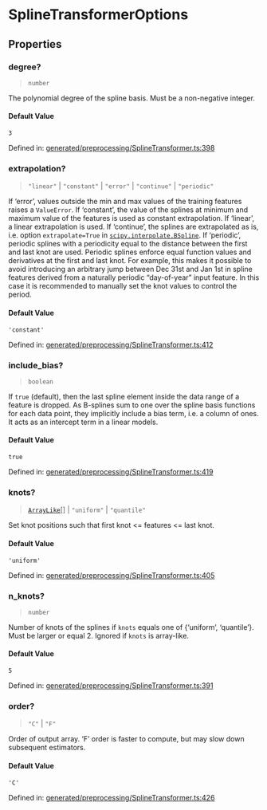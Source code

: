 # SplineTransformerOptions

## Properties

### degree?

> `number`

The polynomial degree of the spline basis. Must be a non-negative integer.

#### Default Value

`3`

Defined in:  [generated/preprocessing/SplineTransformer.ts:398](https://github.com/transitive-bullshit/scikit-learn-ts/blob/92ab806/packages/sklearn/src/generated/preprocessing/SplineTransformer.ts#L398)

### extrapolation?

> `"linear"` \| `"constant"` \| `"error"` \| `"continue"` \| `"periodic"`

If ‘error’, values outside the min and max values of the training features raises a `ValueError`. If ‘constant’, the value of the splines at minimum and maximum value of the features is used as constant extrapolation. If ‘linear’, a linear extrapolation is used. If ‘continue’, the splines are extrapolated as is, i.e. option `extrapolate=True` in [`scipy.interpolate.BSpline`](https://docs.scipy.org/doc/scipy/reference/generated/scipy.interpolate.BSpline.html#scipy.interpolate.BSpline "(in SciPy v1.10.1)"). If ‘periodic’, periodic splines with a periodicity equal to the distance between the first and last knot are used. Periodic splines enforce equal function values and derivatives at the first and last knot. For example, this makes it possible to avoid introducing an arbitrary jump between Dec 31st and Jan 1st in spline features derived from a naturally periodic “day-of-year” input feature. In this case it is recommended to manually set the knot values to control the period.

#### Default Value

`'constant'`

Defined in:  [generated/preprocessing/SplineTransformer.ts:412](https://github.com/transitive-bullshit/scikit-learn-ts/blob/92ab806/packages/sklearn/src/generated/preprocessing/SplineTransformer.ts#L412)

### include\_bias?

> `boolean`

If `true` (default), then the last spline element inside the data range of a feature is dropped. As B-splines sum to one over the spline basis functions for each data point, they implicitly include a bias term, i.e. a column of ones. It acts as an intercept term in a linear models.

#### Default Value

`true`

Defined in:  [generated/preprocessing/SplineTransformer.ts:419](https://github.com/transitive-bullshit/scikit-learn-ts/blob/92ab806/packages/sklearn/src/generated/preprocessing/SplineTransformer.ts#L419)

### knots?

> [`ArrayLike`](../types/ArrayLike.md)[] \| `"uniform"` \| `"quantile"`

Set knot positions such that first knot <= features <= last knot.

#### Default Value

`'uniform'`

Defined in:  [generated/preprocessing/SplineTransformer.ts:405](https://github.com/transitive-bullshit/scikit-learn-ts/blob/92ab806/packages/sklearn/src/generated/preprocessing/SplineTransformer.ts#L405)

### n\_knots?

> `number`

Number of knots of the splines if `knots` equals one of {‘uniform’, ‘quantile’}. Must be larger or equal 2. Ignored if `knots` is array-like.

#### Default Value

`5`

Defined in:  [generated/preprocessing/SplineTransformer.ts:391](https://github.com/transitive-bullshit/scikit-learn-ts/blob/92ab806/packages/sklearn/src/generated/preprocessing/SplineTransformer.ts#L391)

### order?

> `"C"` \| `"F"`

Order of output array. ‘F’ order is faster to compute, but may slow down subsequent estimators.

#### Default Value

`'C'`

Defined in:  [generated/preprocessing/SplineTransformer.ts:426](https://github.com/transitive-bullshit/scikit-learn-ts/blob/92ab806/packages/sklearn/src/generated/preprocessing/SplineTransformer.ts#L426)
